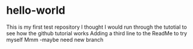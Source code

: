 # hello-world
This is my first test repository
I thought I would run through the tutotial to see how the github tutorial works
Adding a third line to the ReadMe to try myself
Mmm -maybe need new branch
